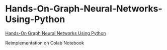 # Hands-On-Graph-Neural-Networks-Using-Python

[Hands-On Graph Neural Networks Using Python](https://product.kyobobook.co.kr/detail/S000201797278)

Reimplementation on Colab Notebook
